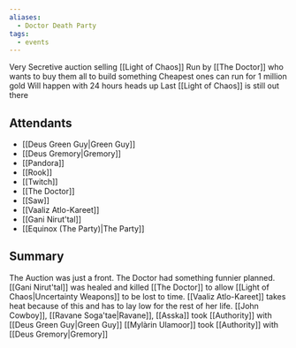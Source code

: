 ```yaml
---
aliases:
  - Doctor Death Party
tags:
  - events
---
```

Very Secretive auction selling [[Light of Chaos]]
Run by [[The Doctor]] who wants to buy them all to build something
Cheapest ones can run for 1 million gold
Will happen with 24 hours heads up
Last [[Light of Chaos]] is still out there
## Attendants
- [[Deus Green Guy|Green Guy]]
- [[Deus Gremory|Gremory]]
- [[Pandora]]
- [[Rook]]
- [[Twitch]]
- [[The Doctor]]
- [[Saw]]
- [[Vaaliz Atlo-Kareet]]
- [[Gani Nirut'tal]]
- [[Equinox (The Party)|The Party]]

## Summary 
The Auction was just a front. The Doctor had something funnier planned.  
[[Gani Nirut'tal]] was healed and killed [[The Doctor]] to allow [[Light of Chaos|Uncertainty Weapons]] to be lost to time. [[Vaaliz Atlo-Kareet]] takes heat because of this and has to lay low for the rest of her life. 
[[John Cowboy]], [[Ravane Soga'tae|Ravane]], [[Asska]] took [[Authority]] with [[Deus Green Guy|Green Guy]] 
[[Mylàrin Ulamoor]] took [[Authority]] with [[Deus Gremory|Gremory]]